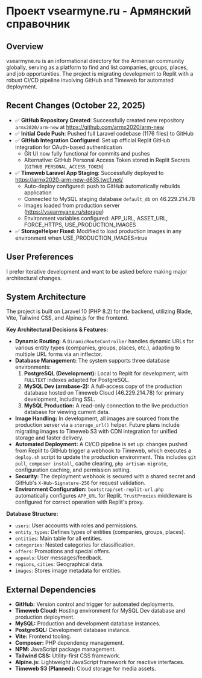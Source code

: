 # Проект vsearmyne.ru - Армянский справочник

## Overview
vsearmyne.ru is an informational directory for the Armenian community globally, serving as a platform to find and list companies, groups, places, and job opportunities. The project is migrating development to Replit with a robust CI/CD pipeline involving GitHub and Timeweb for automated deployment.

## Recent Changes (October 22, 2025)
- ✅ **GitHub Repository Created**: Successfully created new repository `armx2020/arm-new` at https://github.com/armx2020/arm-new
- ✅ **Initial Code Push**: Pushed full Laravel codebase (1176 files) to GitHub
- ✅ **GitHub Integration Configured**: Set up official Replit GitHub integration for OAuth-based authentication
  - Git UI now fully functional for commits and pushes
  - Alternative: GitHub Personal Access Token stored in Replit Secrets (`GITHUB_PERSONAL_ACCESS_TOKEN`)
- ✅ **Timeweb Laravel App Staging**: Successfully deployed to https://armx2020-arm-new-d635.twc1.net/
  - Auto-deploy configured: push to GitHub automatically rebuilds application
  - Connected to MySQL staging database `default_db` on 46.229.214.78
  - Images loaded from production server (https://vsearmyane.ru/storage)
  - Environment variables configured: APP_URL, ASSET_URL, FORCE_HTTPS, USE_PRODUCTION_IMAGES
- ✅ **StorageHelper Fixed**: Modified to load production images in any environment when USE_PRODUCTION_IMAGES=true

## User Preferences
I prefer iterative development and want to be asked before making major architectural changes.

## System Architecture
The project is built on Laravel 10 (PHP 8.2) for the backend, utilizing Blade, Vite, Tailwind CSS, and Alpine.js for the frontend.

**Key Architectural Decisions & Features:**
- **Dynamic Routing:** A `DinamicRouteController` handles dynamic URLs for various entity types (companies, groups, places, etc.), adapting to multiple URL forms via an inflector.
- **Database Management:** The system supports three database environments:
    1.  **PostgreSQL (Development):** Local to Replit for development, with `FULLTEXT` indexes adapted for PostgreSQL.
    2.  **MySQL Dev (armbase-2):** A full-access copy of the production database hosted on Timeweb Cloud (46.229.214.78) for primary development, including SSL.
    3.  **MySQL Production:** A read-only connection to the live production database for viewing current data.
- **Image Handling:** In development, all images are sourced from the production server via a `storage_url()` helper. Future plans include migrating images to Timeweb S3 with CDN integration for unified storage and faster delivery.
- **Automated Deployment:** A CI/CD pipeline is set up: changes pushed from Replit to GitHub trigger a webhook to Timeweb, which executes a `deploy.sh` script to update the production environment. This includes `git pull`, `composer install`, cache clearing, `php artisan migrate`, configuration caching, and permission setting.
- **Security:** The deployment webhook is secured with a shared secret and GitHub's `X-Hub-Signature-256` for request validation.
- **Environment Configuration:** `bootstrap/set-replit-url.php` automatically configures `APP_URL` for Replit. `TrustProxies` middleware is configured for correct operation with Replit's proxy.

**Database Structure:**
-   `users`: User accounts with roles and permissions.
-   `entity_types`: Defines types of entities (companies, groups, places).
-   `entities`: Main table for all entities.
-   `categories`: Nested categories for classification.
-   `offers`: Promotions and special offers.
-   `appeals`: User messages/feedback.
-   `regions`, `cities`: Geographical data.
-   `images`: Stores image metadata for entities.

## External Dependencies
-   **GitHub:** Version control and trigger for automated deployments.
-   **Timeweb Cloud:** Hosting environment for MySQL Dev database and production deployment.
-   **MySQL:** Production and development database instances.
-   **PostgreSQL:** Development database instance.
-   **Vite:** Frontend tooling.
-   **Composer:** PHP dependency management.
-   **NPM:** JavaScript package management.
-   **Tailwind CSS:** Utility-first CSS framework.
-   **Alpine.js:** Lightweight JavaScript framework for reactive interfaces.
-   **Timeweb S3 (Planned):** Cloud storage for media assets.